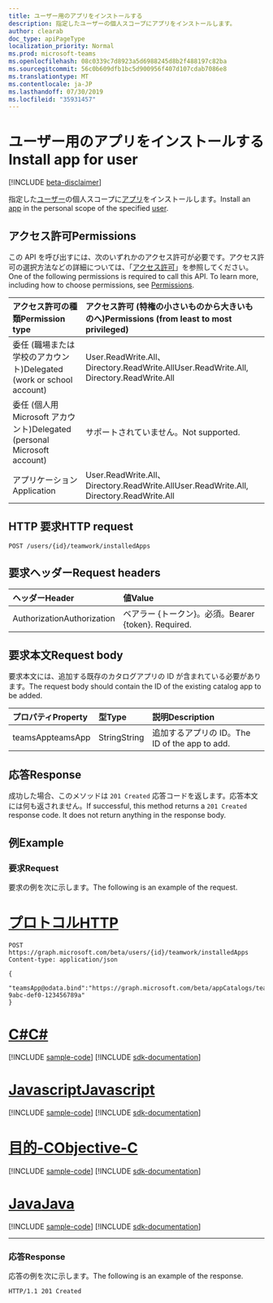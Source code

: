```yaml
---
title: ユーザー用のアプリをインストールする
description: 指定したユーザーの個人スコープにアプリをインストールします。
author: clearab
doc_type: apiPageType
localization_priority: Normal
ms.prod: microsoft-teams
ms.openlocfilehash: 08c0339c7d8923a5d6988245d8b2f488197c82ba
ms.sourcegitcommit: 56c0b609dfb1bc5d900956f407d107cdab7086e8
ms.translationtype: MT
ms.contentlocale: ja-JP
ms.lasthandoff: 07/30/2019
ms.locfileid: "35931457"
---
```

# <a name="install-app-for-user"></a><span data-ttu-id="9343e-103">ユーザー用のアプリをインストールする</span><span class="sxs-lookup"><span data-stu-id="9343e-103">Install app for user</span></span>

[!INCLUDE [beta-disclaimer](../../includes/beta-disclaimer.md)]

<span data-ttu-id="9343e-104">指定した[ユーザー](../resources/user.md)の個人スコープに[アプリ](../resources/teamsapp.md)をインストールします。</span><span class="sxs-lookup"><span data-stu-id="9343e-104">Install an [app](../resources/teamsapp.md) in the personal scope of the specified [user](../resources/user.md).</span></span>

## <a name="permissions"></a><span data-ttu-id="9343e-105">アクセス許可</span><span class="sxs-lookup"><span data-stu-id="9343e-105">Permissions</span></span>

<span data-ttu-id="9343e-p101">この API を呼び出すには、次のいずれかのアクセス許可が必要です。アクセス許可の選択方法などの詳細については、「[アクセス許可](/graph/permissions-reference)」を参照してください。</span><span class="sxs-lookup"><span data-stu-id="9343e-p101">One of the following permissions is required to call this API. To learn more, including how to choose permissions, see [Permissions](/graph/permissions-reference).</span></span>

|<span data-ttu-id="9343e-108">アクセス許可の種類</span><span class="sxs-lookup"><span data-stu-id="9343e-108">Permission type</span></span>      | <span data-ttu-id="9343e-109">アクセス許可 (特権の小さいものから大きいものへ)</span><span class="sxs-lookup"><span data-stu-id="9343e-109">Permissions (from least to most privileged)</span></span>              |
|:--------------------|:---------------------------------------------------------|
|<span data-ttu-id="9343e-110">委任 (職場または学校のアカウント)</span><span class="sxs-lookup"><span data-stu-id="9343e-110">Delegated (work or school account)</span></span> |  <span data-ttu-id="9343e-111">User.ReadWrite.All、Directory.ReadWrite.All</span><span class="sxs-lookup"><span data-stu-id="9343e-111">User.ReadWrite.All, Directory.ReadWrite.All</span></span>     |
|<span data-ttu-id="9343e-112">委任 (個人用 Microsoft アカウント)</span><span class="sxs-lookup"><span data-stu-id="9343e-112">Delegated (personal Microsoft account)</span></span> | <span data-ttu-id="9343e-113">サポートされていません。</span><span class="sxs-lookup"><span data-stu-id="9343e-113">Not supported.</span></span>    |
|<span data-ttu-id="9343e-114">アプリケーション</span><span class="sxs-lookup"><span data-stu-id="9343e-114">Application</span></span> | <span data-ttu-id="9343e-115">User.ReadWrite.All、Directory.ReadWrite.All</span><span class="sxs-lookup"><span data-stu-id="9343e-115">User.ReadWrite.All, Directory.ReadWrite.All</span></span> |

## <a name="http-request"></a><span data-ttu-id="9343e-116">HTTP 要求</span><span class="sxs-lookup"><span data-stu-id="9343e-116">HTTP request</span></span>
<!-- { "blockType": "ignored" } -->
```http
POST /users/{id}/teamwork/installedApps
```

## <a name="request-headers"></a><span data-ttu-id="9343e-117">要求ヘッダー</span><span class="sxs-lookup"><span data-stu-id="9343e-117">Request headers</span></span>

| <span data-ttu-id="9343e-118">ヘッダー</span><span class="sxs-lookup"><span data-stu-id="9343e-118">Header</span></span>       | <span data-ttu-id="9343e-119">値</span><span class="sxs-lookup"><span data-stu-id="9343e-119">Value</span></span> |
|:---------------|:--------|
| <span data-ttu-id="9343e-120">Authorization</span><span class="sxs-lookup"><span data-stu-id="9343e-120">Authorization</span></span>  | <span data-ttu-id="9343e-p102">ベアラー {トークン}。必須。</span><span class="sxs-lookup"><span data-stu-id="9343e-p102">Bearer {token}. Required.</span></span>  |

## <a name="request-body"></a><span data-ttu-id="9343e-123">要求本文</span><span class="sxs-lookup"><span data-stu-id="9343e-123">Request body</span></span>

<span data-ttu-id="9343e-124">要求本文には、追加する既存のカタログアプリの ID が含まれている必要があります。</span><span class="sxs-lookup"><span data-stu-id="9343e-124">The request body should contain the ID of the existing catalog app to be added.</span></span>

| <span data-ttu-id="9343e-125">プロパティ</span><span class="sxs-lookup"><span data-stu-id="9343e-125">Property</span></span>   | <span data-ttu-id="9343e-126">型</span><span class="sxs-lookup"><span data-stu-id="9343e-126">Type</span></span> |<span data-ttu-id="9343e-127">説明</span><span class="sxs-lookup"><span data-stu-id="9343e-127">Description</span></span>|
|:---------------|:--------|:----------|
|<span data-ttu-id="9343e-128">teamsApp</span><span class="sxs-lookup"><span data-stu-id="9343e-128">teamsApp</span></span>|<span data-ttu-id="9343e-129">String</span><span class="sxs-lookup"><span data-stu-id="9343e-129">String</span></span>|<span data-ttu-id="9343e-130">追加するアプリの ID。</span><span class="sxs-lookup"><span data-stu-id="9343e-130">The ID of the app to add.</span></span>|

## <a name="response"></a><span data-ttu-id="9343e-131">応答</span><span class="sxs-lookup"><span data-stu-id="9343e-131">Response</span></span>

<span data-ttu-id="9343e-p103">成功した場合、このメソッドは `201 Created` 応答コードを返します。応答本文には何も返されません。</span><span class="sxs-lookup"><span data-stu-id="9343e-p103">If successful, this method returns a `201 Created` response code. It does not return anything in the response body.</span></span>

## <a name="example"></a><span data-ttu-id="9343e-134">例</span><span class="sxs-lookup"><span data-stu-id="9343e-134">Example</span></span>

### <a name="request"></a><span data-ttu-id="9343e-135">要求</span><span class="sxs-lookup"><span data-stu-id="9343e-135">Request</span></span>

<span data-ttu-id="9343e-136">要求の例を次に示します。</span><span class="sxs-lookup"><span data-stu-id="9343e-136">The following is an example of the request.</span></span>

# <a name="httptabhttp"></a>[<span data-ttu-id="9343e-137">プロトコル</span><span class="sxs-lookup"><span data-stu-id="9343e-137">HTTP</span></span>](#tab/http)
<!-- {
  "blockType": "request",
  "name": "user_add_teamsApp"
}-->
```http
POST https://graph.microsoft.com/beta/users/{id}/teamwork/installedApps
Content-type: application/json

{
   "teamsApp@odata.bind":"https://graph.microsoft.com/beta/appCatalogs/teamsApps/12345678-9abc-def0-123456789a"
}
```
# <a name="ctabcsharp"></a>[<span data-ttu-id="9343e-138">C#</span><span class="sxs-lookup"><span data-stu-id="9343e-138">C#</span></span>](#tab/csharp)
[!INCLUDE [sample-code](../includes/snippets/csharp/user-add-teamsapp-csharp-snippets.md)]
[!INCLUDE [sdk-documentation](../includes/snippets/snippets-sdk-documentation-link.md)]

# <a name="javascripttabjavascript"></a>[<span data-ttu-id="9343e-139">Javascript</span><span class="sxs-lookup"><span data-stu-id="9343e-139">Javascript</span></span>](#tab/javascript)
[!INCLUDE [sample-code](../includes/snippets/javascript/user-add-teamsapp-javascript-snippets.md)]
[!INCLUDE [sdk-documentation](../includes/snippets/snippets-sdk-documentation-link.md)]

# <a name="objective-ctabobjc"></a>[<span data-ttu-id="9343e-140">目的-C</span><span class="sxs-lookup"><span data-stu-id="9343e-140">Objective-C</span></span>](#tab/objc)
[!INCLUDE [sample-code](../includes/snippets/objc/user-add-teamsapp-objc-snippets.md)]
[!INCLUDE [sdk-documentation](../includes/snippets/snippets-sdk-documentation-link.md)]

# <a name="javatabjava"></a>[<span data-ttu-id="9343e-141">Java</span><span class="sxs-lookup"><span data-stu-id="9343e-141">Java</span></span>](#tab/java)
[!INCLUDE [sample-code](../includes/snippets/java/user-add-teamsapp-java-snippets.md)]
[!INCLUDE [sdk-documentation](../includes/snippets/snippets-sdk-documentation-link.md)]

---


### <a name="response"></a><span data-ttu-id="9343e-142">応答</span><span class="sxs-lookup"><span data-stu-id="9343e-142">Response</span></span>

<span data-ttu-id="9343e-143">応答の例を次に示します。</span><span class="sxs-lookup"><span data-stu-id="9343e-143">The following is an example of the response.</span></span>

<!-- {
  "blockType": "response",
  "truncated": true
} -->

```http
HTTP/1.1 201 Created
```

<!-- uuid: 8fcb5dbc-d5aa-4681-8e31-b001d5168d79
2015-10-25 14:57:30 UTC -->
<!-- {
  "type": "#page.annotation",
  "description": "User add teamsAppInstallations",
  "keywords": "",
  "section": "documentation",
  "tocPath": ""
}-->
